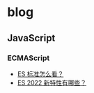# blog

## JavaScript

### ECMAScript

- [ES 标准怎么看？](javascript/ES_standard.md)
- [ES 2022 新特性有哪些？](javascript/ES_2022_proposals.md)